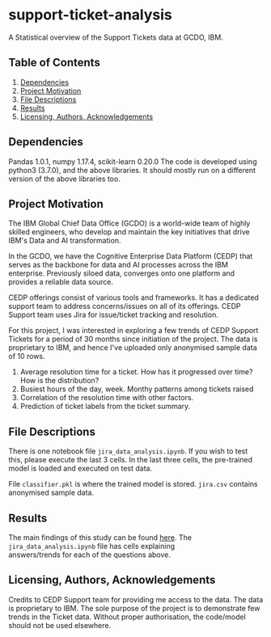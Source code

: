 # support-ticket-analysis
A Statistical overview of the Support Tickets data at GCDO, IBM.

## Table of Contents
1. [Dependencies](#deps)
2. [Project Motivation](#motivation)
3. [File Descriptions](#desc)
4. [Results](#results)
5. [Licensing, Authors, Acknowledgements](#licensing)

## Dependencies<a name="deps"></a>
Pandas 1.0.1, numpy 1.17.4, scikit-learn 0.20.0
The code is developed using python3 (3.7.0), and the above libraries. It should mostly run on a different version of the above libraries too.

## Project Motivation<a name="motivation"></a>
The IBM Global Chief Data Office (GCDO) is a world-wide team of highly skilled engineers, who develop and maintain the
key initiatives that drive IBM's Data and AI transformation.

In the GCDO, we have the Cognitive Enterprise Data Platform (CEDP) that serves as the backbone for data and AI processes
across the IBM enterprise. Previously siloed data, converges onto one platform and provides a reliable data source.

CEDP offerings consist of various tools and frameworks. It has a dedicated support team to address concerns/issues on
all of its offerings. CEDP Support team uses Jira for issue/ticket tracking and resolution.

For this project, I was interested in exploring a few trends of CEDP Support Tickets for a period of 30 months since
initiation of the project. The data is proprietary to IBM, and hence I've uploaded only anonymised sample data of 10
rows.

1. Average resolution time for a ticket. How has it progressed over time? How is the distribution?
2. Busiest hours of the day, week. Monthy patterns among tickets raised
3. Correlation of the resolution time with other factors.
4. Prediction of ticket labels from the ticket summary.

## File Descriptions<a name="desc"></a>
There is one notebook file `jira_data_analysis.ipynb`. If you wish to test this, please execute the last 3 cells.
In the last three cells, the pre-trained model is loaded and executed on test data.

File `classifier.pkl` is where the trained model is stored. `jira.csv` contains anonymised sample data.

## Results<a name="results"></a>
The main findings of this study can be found [here](). The `jira_data_analysis.ipynb` file has cells explaining  
answers/trends for each of the questions above.

## Licensing, Authors, Acknowledgements<a name="licensing"></a>
Credits to CEDP Support team for providing me access to the data. The data is proprietary to IBM. The sole purpose of
the project is to demonstrate few trends in the Ticket data. Without proper authorisation, the code/model should not be
used elsewhere.
